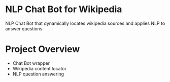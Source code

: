 # NLP Chat Bot for Wikipedia 

NLP Chat Bot that dynamically locates wikipedia sources and applies NLP to answer questions

# Project Overview
- Chat Bot wrapper
- Wikipedia content locator
- NLP question answering
